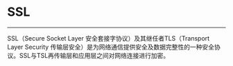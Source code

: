 # SSL

---

SSL（Secure Socket Layer 安全套接字协议）及其继任者TLS（Transport Layer Security 传输层安全）是为网络通信提供安全及数据完整性的一种安全协议。SSL与TSL再传输层和应用层之间对网络连接进行加密。

